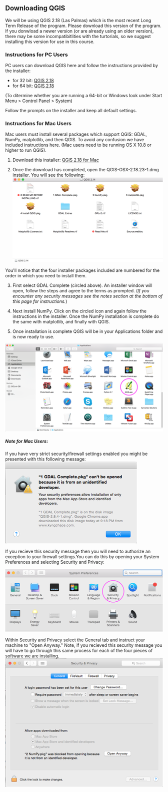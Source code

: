 ## Downloading QGIS

We will be using QGIS 2.18 (Las Palmas) which is the most recent Long Term Release of the program. Please download this version of the program. If you donwload a newer version (or are already using an older version), there may be some incompatibitlities with the turtorials, so we suggest installing this version for use in this course.

### Instructions for PC Users
PC users can download QGIS here and follow the instructions provided by the installer:

* for 32 bit: [QGIS 2.18](http://qgis.org/downloads/QGIS-OSGeo4W-2.18.23-1-Setup-x86.exe)
* for 64 bit: [QGIS 2.18](http://qgis.org/downloads/QGIS-OSGeo4W-2.18.23-1-Setup-x86_64.exe)

(To ditermine whether you are running a 64-bit or Windows look under Start Menu > Control Panel > System)

Follow the prompts on the installer and keep all default settings. 

### Instructions for Mac Users
Mac users must install several packages which support QGIS: GDAL, NumPy, matplotlib, and then QGIS. To avoid any confusion we have included instructions here. (Mac users need to be running OS X 10.8 or higher to run QGIS). 

1. Download this installer: [QGIS 2.18 for Mac](http://qgis.org/downloads/macOS/QGIS-OSX-2.18.23-1.dmg)

2. Once the download has completed, open the QGIS-OSX-2.18.23-1.dmg installer. You will see the following: 
 ![img](https://github.com/CenterForSpatialResearch/MappingForTheUrbanHumanities_2017/blob/master/Resources/Images/InstallMac01-a.png)

 You'll notice that the four installer packages included are numbered for the order in which you need to install them. 

3. First select GDAL Complete (circled above). An installer window will open, follow the steps and agree to the terms as prompted. (*If you encounter any security messages see the notes section at the bottom of this page for instructions.*)
 
4. Next install NumPy. Click on the circled icon and again follow the instructions in the installer. Once the NumPy installation is complete do the same with matplotlib, and finally with QGIS. 

5. Once installation is complete QGIS will be in your Applications folder and is now ready to use. 

![img](https://github.com/CenterForSpatialResearch/MappingForTheUrbanHumanities/blob/master/Resources/Images/InstallMac11.png)

##### Note for Mac Users: 
If you have very strict security/firewall settings enabled you might be presented with this following message: 
  ![img](https://github.com/CenterForSpatialResearch/MappingForTheUrbanHumanities/blob/master/Resources/Images/InstallMac02.png)

 If you recieve this security message then you will need to authorize an exception to your firewall settings.You can do this by opening your System Preferences and selecting Security and Privacy:

  ![img](https://github.com/CenterForSpatialResearch/MappingForTheUrbanHumanities/blob/master/Resources/Images/InstallMac03.png)

 Within Security and Privacy select the General tab and instruct your machine to "Open Anyway." Note, if you recieved this security message you will have to go through this same process for each of the four pieces of software we are installing. 
 	![img](https://github.com/CenterForSpatialResearch/MappingForTheUrbanHumanities/blob/master/Resources/Images/InstallMac07.png)
